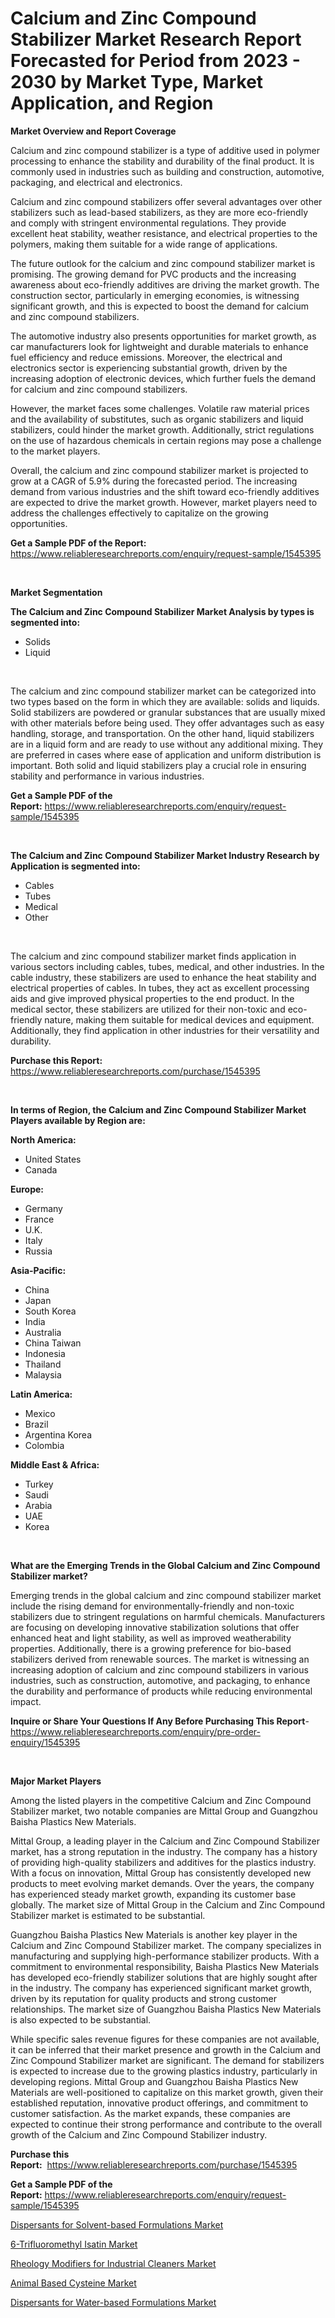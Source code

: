 <p><h1>Calcium and Zinc Compound Stabilizer Market Research Report Forecasted for Period from 2023 -  2030 by Market Type, Market Application, and Region</h1></p><p><strong>Market Overview and Report Coverage</strong></p>
<p><p>Calcium and zinc compound stabilizer is a type of additive used in polymer processing to enhance the stability and durability of the final product. It is commonly used in industries such as building and construction, automotive, packaging, and electrical and electronics.</p><p>Calcium and zinc compound stabilizers offer several advantages over other stabilizers such as lead-based stabilizers, as they are more eco-friendly and comply with stringent environmental regulations. They provide excellent heat stability, weather resistance, and electrical properties to the polymers, making them suitable for a wide range of applications.</p><p>The future outlook for the calcium and zinc compound stabilizer market is promising. The growing demand for PVC products and the increasing awareness about eco-friendly additives are driving the market growth. The construction sector, particularly in emerging economies, is witnessing significant growth, and this is expected to boost the demand for calcium and zinc compound stabilizers.</p><p>The automotive industry also presents opportunities for market growth, as car manufacturers look for lightweight and durable materials to enhance fuel efficiency and reduce emissions. Moreover, the electrical and electronics sector is experiencing substantial growth, driven by the increasing adoption of electronic devices, which further fuels the demand for calcium and zinc compound stabilizers.</p><p>However, the market faces some challenges. Volatile raw material prices and the availability of substitutes, such as organic stabilizers and liquid stabilizers, could hinder the market growth. Additionally, strict regulations on the use of hazardous chemicals in certain regions may pose a challenge to the market players.</p><p>Overall, the calcium and zinc compound stabilizer market is projected to grow at a CAGR of 5.9% during the forecasted period. The increasing demand from various industries and the shift toward eco-friendly additives are expected to drive the market growth. However, market players need to address the challenges effectively to capitalize on the growing opportunities.</p></p>
<p><strong>Get a Sample PDF of the Report:</strong> <a href="https://www.reliableresearchreports.com/enquiry/request-sample/1545395">https://www.reliableresearchreports.com/enquiry/request-sample/1545395</a></p>
<p>&nbsp;</p>
<p><strong>Market Segmentation</strong></p>
<p><strong>The Calcium and Zinc Compound Stabilizer Market Analysis by types is segmented into:</strong></p>
<p><ul><li>Solids</li><li>Liquid</li></ul></p>
<p>&nbsp;</p>
<p><p>The calcium and zinc compound stabilizer market can be categorized into two types based on the form in which they are available: solids and liquids. Solid stabilizers are powdered or granular substances that are usually mixed with other materials before being used. They offer advantages such as easy handling, storage, and transportation. On the other hand, liquid stabilizers are in a liquid form and are ready to use without any additional mixing. They are preferred in cases where ease of application and uniform distribution is important. Both solid and liquid stabilizers play a crucial role in ensuring stability and performance in various industries.</p></p>
<p><strong>Get a Sample PDF of the Report:</strong>&nbsp;<a href="https://www.reliableresearchreports.com/enquiry/request-sample/1545395">https://www.reliableresearchreports.com/enquiry/request-sample/1545395</a></p>
<p>&nbsp;</p>
<p><strong>The Calcium and Zinc Compound Stabilizer Market Industry Research by Application is segmented into:</strong></p>
<p><ul><li>Cables</li><li>Tubes</li><li>Medical</li><li>Other</li></ul></p>
<p>&nbsp;</p>
<p><p>The calcium and zinc compound stabilizer market finds application in various sectors including cables, tubes, medical, and other industries. In the cable industry, these stabilizers are used to enhance the heat stability and electrical properties of cables. In tubes, they act as excellent processing aids and give improved physical properties to the end product. In the medical sector, these stabilizers are utilized for their non-toxic and eco-friendly nature, making them suitable for medical devices and equipment. Additionally, they find application in other industries for their versatility and durability.</p></p>
<p><strong>Purchase this Report:</strong>&nbsp; <a href="https://www.reliableresearchreports.com/purchase/1545395">https://www.reliableresearchreports.com/purchase/1545395</a></p>
<p>&nbsp;</p>
<p><strong>In terms of Region, the Calcium and Zinc Compound Stabilizer Market Players available by Region are:</strong></p>
<p>
    <p> <strong> North America: </strong>
        <ul>
            <li>United States</li>
            <li>Canada</li>
        </ul>
        </p> 
    <p> <strong> Europe: </strong>
        <ul>
            <li>Germany</li>
            <li>France</li>
            <li>U.K.</li>
            <li>Italy</li>
            <li>Russia</li>
        </ul>
        </p> 
    <p> <strong> Asia-Pacific: </strong>
        <ul>
            <li>China</li>
            <li>Japan</li>
            <li>South Korea</li>
            <li>India</li>
            <li>Australia</li>
            <li>China Taiwan</li>
            <li>Indonesia</li>
            <li>Thailand</li>
            <li>Malaysia</li>
        </ul>
        </p> 
    <p> <strong> Latin America: </strong>
        <ul>
            <li>Mexico</li>
            <li>Brazil</li>
            <li>Argentina Korea</li>
            <li>Colombia</li>
        </ul>
        </p> 
    <p> <strong> Middle East & Africa: </strong>
        <ul>
            <li>Turkey</li>
            <li>Saudi</li>
            <li>Arabia</li>
            <li>UAE</li>
            <li>Korea</li>
        </ul>
    </p>
    </p>
<p>&nbsp;</p>
<p><strong>What are the Emerging Trends in the Global Calcium and Zinc Compound Stabilizer market?</strong></p>
<p><p>Emerging trends in the global calcium and zinc compound stabilizer market include the rising demand for environmentally-friendly and non-toxic stabilizers due to stringent regulations on harmful chemicals. Manufacturers are focusing on developing innovative stabilization solutions that offer enhanced heat and light stability, as well as improved weatherability properties. Additionally, there is a growing preference for bio-based stabilizers derived from renewable sources. The market is witnessing an increasing adoption of calcium and zinc compound stabilizers in various industries, such as construction, automotive, and packaging, to enhance the durability and performance of products while reducing environmental impact.</p></p>
<p><strong>Inquire or Share Your Questions If Any Before Purchasing This Report</strong>- <a href="https://www.reliableresearchreports.com/enquiry/pre-order-enquiry/1545395">https://www.reliableresearchreports.com/enquiry/pre-order-enquiry/1545395</a></p>
<p>&nbsp;</p>
<p><strong>Major Market Players</strong></p>
<p><p>Among the listed players in the competitive Calcium and Zinc Compound Stabilizer market, two notable companies are Mittal Group and Guangzhou Baisha Plastics New Materials.</p><p>Mittal Group, a leading player in the Calcium and Zinc Compound Stabilizer market, has a strong reputation in the industry. The company has a history of providing high-quality stabilizers and additives for the plastics industry. With a focus on innovation, Mittal Group has consistently developed new products to meet evolving market demands. Over the years, the company has experienced steady market growth, expanding its customer base globally. The market size of Mittal Group in the Calcium and Zinc Compound Stabilizer market is estimated to be substantial.</p><p>Guangzhou Baisha Plastics New Materials is another key player in the Calcium and Zinc Compound Stabilizer market. The company specializes in manufacturing and supplying high-performance stabilizer products. With a commitment to environmental responsibility, Baisha Plastics New Materials has developed eco-friendly stabilizer solutions that are highly sought after in the industry. The company has experienced significant market growth, driven by its reputation for quality products and strong customer relationships. The market size of Guangzhou Baisha Plastics New Materials is also expected to be substantial.</p><p>While specific sales revenue figures for these companies are not available, it can be inferred that their market presence and growth in the Calcium and Zinc Compound Stabilizer market are significant. The demand for stabilizers is expected to increase due to the growing plastics industry, particularly in developing regions. Mittal Group and Guangzhou Baisha Plastics New Materials are well-positioned to capitalize on this market growth, given their established reputation, innovative product offerings, and commitment to customer satisfaction. As the market expands, these companies are expected to continue their strong performance and contribute to the overall growth of the Calcium and Zinc Compound Stabilizer industry.</p></p>
<p><strong>Purchase this Report:</strong>&nbsp;&nbsp;<a href="https://www.reliableresearchreports.com/purchase/1545395">https://www.reliableresearchreports.com/purchase/1545395</a></p>
<p></p>
<p><strong>Get a Sample PDF of the Report:</strong>&nbsp;<a href="https://www.reliableresearchreports.com/enquiry/request-sample/1545395">https://www.reliableresearchreports.com/enquiry/request-sample/1545395</a></p>
<p><p><a href="https://github.com/FassouRP/Market-Research-Report-List-2/blob/main/dispersants-for-solvent-based-formulations-market.md">Dispersants for Solvent-based Formulations Market</a></p><p><a href="https://github.com/ashepherd82/Market-Research-Report-List-2/blob/main/6-trifluoromethyl-isatin-market.md">6-Trifluoromethyl Isatin Market</a></p><p><a href="https://github.com/lilstefpacute/Market-Research-Report-List-2/blob/main/rheology-modifiers-for-industrial-cleaners-market.md">Rheology Modifiers for Industrial Cleaners Market</a></p><p><a href="https://github.com/AKSHATREPORTPRIME/Market-Research-Report-List-2/blob/main/animal-based-cysteine-market.md">Animal Based Cysteine Market</a></p><p><a href="https://github.com/rexevange/Market-Research-Report-List-2/blob/main/dispersants-for-water-based-formulations-market.md">Dispersants for Water-based Formulations Market</a></p></p>